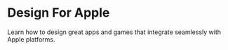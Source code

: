 # Design For Apple
Learn how to design great apps and games that integrate seamlessly with Apple platforms.
